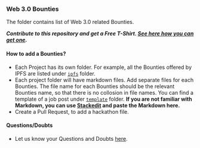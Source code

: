 ### Web 3.0 Bounties

The folder contains list of Web 3.0 related Bounties.

***Contribute to this repository and get a Free T-Shirt. [See here how you can get one]().***

#### How to add a Bounties?

- Each Project has its own folder. For example, all the Bounties offered by IPFS are listed under [`ipfs`](./ipfs) folder.
- Each project folder will have markdown files. Add separate files for each Bounties. The file name for each Bounties should be the relevant Bounties name, so that there is no collosion in file names. You can find a template of a job post under [`template`](./template) folder.
**If you are not familiar with Markdown, you can use [Stackedit](https://stackedit.io/app#) and paste the Markdown here.** 
- Create a Pull Request, to add a hackathon file.


#### Questions/Doubts
- Let us know your Questions and Doubts [here](https://github.com/simpleaswater/resources/issues/new).